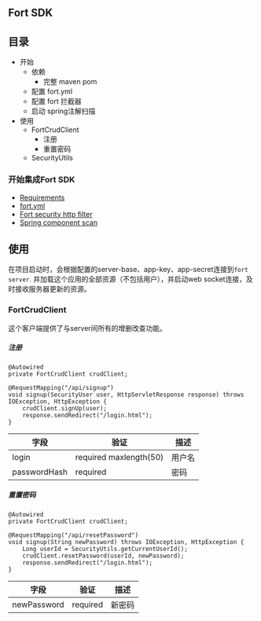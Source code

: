 ## Fort SDK

## 目录

* 开始
    * 依赖
        * 完整 maven pom
    * 配置 fort.yml
    * 配置 fort 拦截器
    * 启动 spring注解扫描
* 使用
    * FortCrudClient
        * 注册
        * 重置密码
    * SecurityUtils

### 开始集成Fort SDK

*   [Requirements](docs/requirements.md)
*   [fort.yml](docs/fort-yml.md)
*   [Fort security http filter](docs/fort-filter.md)
*   [Spring component scan](docs/spring-component-scan.md)

## 使用

在项目启动时，会根据配置的server-base、app-key、app-secret连接到`fort server`. 并加载这个应用的全部资源（不包括用户），并启动web socket连接，及时接收服务器更新的资源。

### FortCrudClient

这个客户端提供了与server间所有的增删改查功能。

##### 注册
```
@Autowired
private FortCrudClient crudClient;

@RequestMapping("/api/signup")
void signup(SecurityUser user, HttpServletResponse response) throws IOException, HttpException {
    crudClient.signUp(user);
    response.sendRedirect("/login.html");
}
```

| 字段 | 验证 | 描述 |
| ------------ | ------------- | ------------ |
| login | required maxlength(50)  | 用户名 |
| passwordHash | required  | 密码 |

##### 重置密码
```
@Autowired
private FortCrudClient crudClient;

@RequestMapping("/api/resetPassword")
void signup(String newPassword) throws IOException, HttpException {
    Long userId = SecurityUtils.getCurrentUserId();
    crudClient.resetPassword(userId, newPassword);
    response.sendRedirect("/login.html");
}
```

| 字段 | 验证 | 描述 |
| ------------ | ------------- | ------------ |
| newPassword | required | 新密码 |
